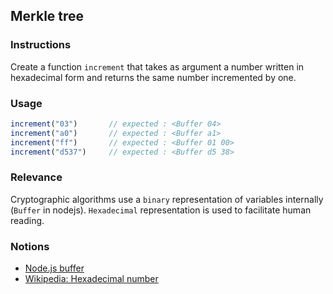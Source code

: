 ## Merkle tree

### Instructions

Create a function `increment` that takes as argument a number written in hexadecimal form and returns the same number incremented by one.

### Usage

```js
increment("03")       // expected : <Buffer 04>
increment("a0")       // expected : <Buffer a1>
increment("ff")       // expected : <Buffer 01 00>
increment("d537")     // expected : <Buffer d5 38>
```

### Relevance

Cryptographic algorithms use a `binary` representation of variables internally (`Buffer` in nodejs). `Hexadecimal` representation is used to facilitate human reading.

### Notions

- [Node.js buffer](https://nodejs.org/api/buffer.html)
- [Wikipedia: Hexadecimal number](https://en.wikipedia.org/wiki/Hexadecimal)
